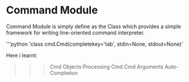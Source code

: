 # Command Module

Command Module is simply define as the Class which provides a simple framework for writing line-oriented command interpreter.

'''python
'class cmd.Cmd(completekey='tab', stdin=None, stdout=None)'

Here i learnt:
>>> Cmd Objects
>>> Processing Cmd
>>> Cmd Arguments
>>> Auto-Completion
